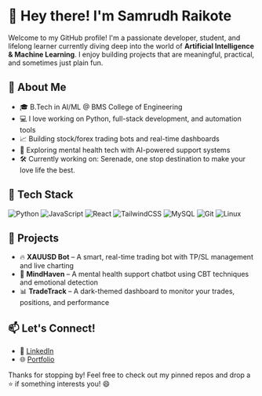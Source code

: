 # 👋 Hey there! I'm Samrudh Raikote

Welcome to my GitHub profile! I'm a passionate developer, student, and lifelong learner currently diving deep into the world of **Artificial Intelligence & Machine Learning**. I enjoy building projects that are meaningful, practical, and sometimes just plain fun.

## 🚀 About Me
- 🎓 B.Tech in AI/ML @ BMS College of Engineering
- 💻 I love working on Python, full-stack development, and automation tools
- 📈 Building stock/forex trading bots and real-time dashboards
- 🧠 Exploring mental health tech with AI-powered support systems
- 🛠️ Currently working on: Serenade, one stop destination to make your love life the best.

## 🧰 Tech Stack
![Python](https://img.shields.io/badge/-Python-333?style=flat&logo=python)
![JavaScript](https://img.shields.io/badge/-JavaScript-333?style=flat&logo=javascript)
![React](https://img.shields.io/badge/-React-333?style=flat&logo=react)
![TailwindCSS](https://img.shields.io/badge/-TailwindCSS-333?style=flat&logo=tailwind-css)
![MySQL](https://img.shields.io/badge/-MySQL-333?style=flat&logo=mysql)
![Git](https://img.shields.io/badge/-Git-333?style=flat&logo=git)
![Linux](https://img.shields.io/badge/-Linux-333?style=flat&logo=linux)

## 📂 Projects
- 🔥 **XAUUSD Bot** – A smart, real-time trading bot with TP/SL management and live charting
- 🧘 **MindHaven** – A mental health support chatbot using CBT techniques and emotional detection
- 📊 **TradeTrack** – A dark-themed dashboard to monitor your trades, positions, and performance

## 📫 Let's Connect!
- 💼 [LinkedIn](https://www.linkedin.com/in/samrudh-raikote-039749319)
- 🌐 [Portfolio](https://samrudhraikote.me)

Thanks for stopping by! Feel free to check out my pinned repos and drop a ⭐ if something interests you! 😄
